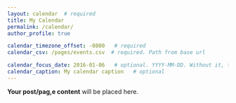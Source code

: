 ```yaml
---
layout: calendar  # required
title: My Calendar
permalink: /calendar/
author_profile: true

calendar_timezone_offset: -0800   # required
calendar_csv: /pages/events.csv  # required. Path from base url

calendar_focus_date: 2016-01-06   # optional. YYYY-MM-DD. Without it, the default is today
calendar_caption: My calendar caption   # optional
---
```


**Your post/pag,e content** will be placed here.
